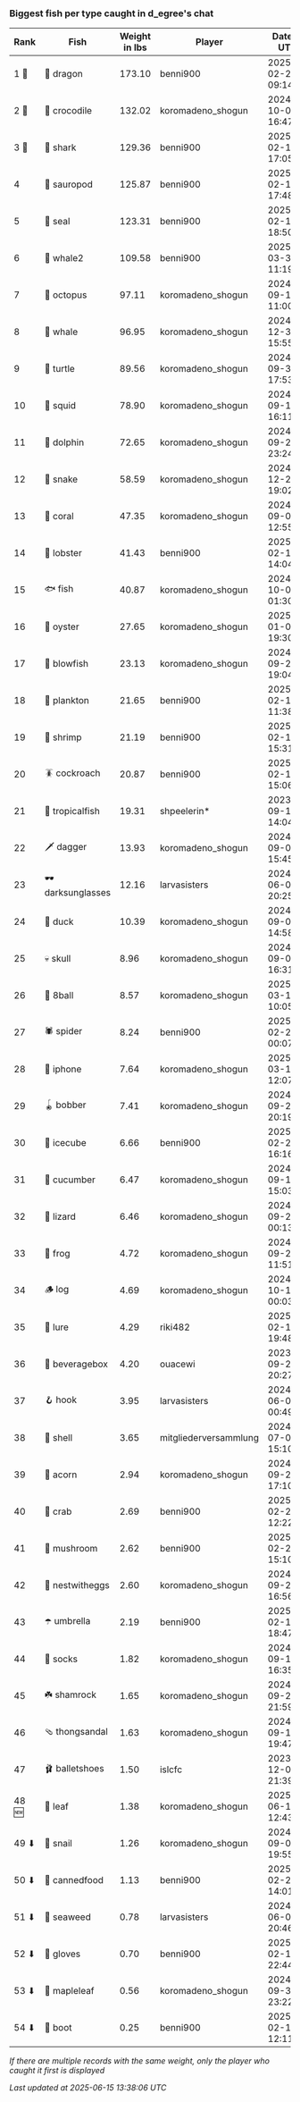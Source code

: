 ### Biggest fish per type caught in d_egree's chat
| Rank | Fish | Weight in lbs | Player | Date in UTC |
|------|--------|-----------|---------|------|
| 1 🥇  | 🐉 dragon | 173.10 | benni900 | 2025-02-24 09:14:48 |
| 2 🥈  | 🐊 crocodile | 132.02 | koromadeno_shogun | 2024-10-03 16:47:23 |
| 3 🥉  | 🦈 shark | 129.36 | benni900 | 2025-02-15 17:05:41 |
| 4  | 🦕 sauropod | 125.87 | benni900 | 2025-02-19 17:48:07 |
| 5  | 🦭 seal | 123.31 | benni900 | 2025-02-19 18:50:23 |
| 6  | 🐋 whale2 | 109.58 | benni900 | 2025-03-30 11:19:45 |
| 7  | 🐙 octopus | 97.11 | koromadeno_shogun | 2024-09-16 11:00:23 |
| 8  | 🐳 whale | 96.95 | koromadeno_shogun | 2024-12-31 15:55:23 |
| 9  | 🐢 turtle | 89.56 | koromadeno_shogun | 2024-09-30 17:53:24 |
| 10  | 🦑 squid | 78.90 | koromadeno_shogun | 2024-09-12 16:11:09 |
| 11  | 🐬 dolphin | 72.65 | koromadeno_shogun | 2024-09-21 23:24:30 |
| 12  | 🐍 snake | 58.59 | koromadeno_shogun | 2024-12-25 19:02:58 |
| 13  | 🪸 coral | 47.35 | koromadeno_shogun | 2024-09-03 12:55:38 |
| 14  | 🦞 lobster | 41.43 | benni900 | 2025-02-18 14:04:40 |
| 15  | 🐟 fish | 40.87 | koromadeno_shogun | 2024-10-01 01:30:58 |
| 16  | 🦪 oyster | 27.65 | koromadeno_shogun | 2025-01-04 19:30:07 |
| 17  | 🐡 blowfish | 23.13 | koromadeno_shogun | 2024-09-21 19:04:29 |
| 18  | 🦠 plankton | 21.65 | benni900 | 2025-02-17 11:38:32 |
| 19  | 🦐 shrimp | 21.19 | benni900 | 2025-02-17 15:31:00 |
| 20  | 🪳 cockroach | 20.87 | benni900 | 2025-02-16 15:06:42 |
| 21  | 🐠 tropicalfish | 19.31 | shpeelerin* | 2023-09-11 14:04:53 |
| 22  | 🗡️ dagger | 13.93 | koromadeno_shogun | 2024-09-09 15:45:49 |
| 23  | 🕶️ darksunglasses | 12.16 | larvasisters | 2024-06-05 20:25:47 |
| 24  | 🦆 duck | 10.39 | koromadeno_shogun | 2024-09-03 14:58:44 |
| 25  | 💀 skull | 8.96 | koromadeno_shogun | 2024-09-02 16:31:59 |
| 26  | 🎱 8ball | 8.57 | koromadeno_shogun | 2025-03-13 10:05:29 |
| 27  | 🕷️ spider | 8.24 | benni900 | 2025-02-22 00:07:51 |
| 28  | 📱 iphone | 7.64 | koromadeno_shogun | 2025-03-13 12:07:24 |
| 29  | 🪀 bobber | 7.41 | koromadeno_shogun | 2024-09-26 20:19:46 |
| 30  | 🧊 icecube | 6.66 | benni900 | 2025-02-21 16:16:42 |
| 31  | 🥒 cucumber | 6.47 | koromadeno_shogun | 2024-09-15 15:03:32 |
| 32  | 🦎 lizard | 6.46 | koromadeno_shogun | 2024-09-27 00:13:01 |
| 33  | 🐸 frog | 4.72 | koromadeno_shogun | 2024-09-22 11:51:06 |
| 34  | 🪵 log | 4.69 | koromadeno_shogun | 2024-10-18 00:03:02 |
| 35  | 🎏 lure | 4.29 | riki482 | 2025-02-19 19:48:40 |
| 36  | 🧃 beveragebox | 4.20 | ouacewi | 2023-09-26 20:27:31 |
| 37  | 🪝 hook | 3.95 | larvasisters | 2024-06-05 00:49:25 |
| 38  | 🐚 shell | 3.65 | mitgliederversammlung | 2024-07-03 15:10:00 |
| 39  | 🌰 acorn | 2.94 | koromadeno_shogun | 2024-09-29 17:10:00 |
| 40  | 🦀 crab | 2.69 | benni900 | 2025-02-23 12:22:57 |
| 41  | 🍄 mushroom | 2.62 | benni900 | 2025-02-24 15:10:12 |
| 42  | 🪺 nestwitheggs | 2.60 | koromadeno_shogun | 2024-09-26 16:56:22 |
| 43  | ☂️ umbrella | 2.19 | benni900 | 2025-02-15 18:47:16 |
| 44  | 🧦 socks | 1.82 | koromadeno_shogun | 2024-09-13 16:35:45 |
| 45  | ☘️ shamrock | 1.65 | koromadeno_shogun | 2024-09-29 21:59:37 |
| 46  | 🩴 thongsandal | 1.63 | koromadeno_shogun | 2024-09-16 19:47:21 |
| 47  | 🩰 balletshoes | 1.50 | islcfc | 2023-12-07 21:39:35 |
| 48 🆕 | 🍃 leaf | 1.38 | koromadeno_shogun | 2025-06-13 12:43:36 |
| 49 ⬇ | 🐌 snail | 1.26 | koromadeno_shogun | 2024-09-02 19:55:10 |
| 50 ⬇ | 🥫 cannedfood | 1.13 | benni900 | 2025-02-24 14:01:06 |
| 51 ⬇ | 🌿 seaweed | 0.78 | larvasisters | 2024-06-01 20:46:09 |
| 52 ⬇ | 🧤 gloves | 0.70 | benni900 | 2025-02-15 22:44:26 |
| 53 ⬇ | 🍁 mapleleaf | 0.56 | koromadeno_shogun | 2024-09-30 23:22:41 |
| 54 ⬇ | 👢 boot | 0.25 | benni900 | 2025-02-16 12:11:25 |

_If there are multiple records with the same weight, only the player who caught it first is displayed_

_Last updated at 2025-06-15 13:38:06 UTC_